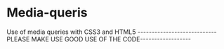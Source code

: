 # Media-queris
Use of media queries with CSS3 and HTML5
----------------------------PLEASE MAKE USE GOOD USE OF THE CODE------------------
